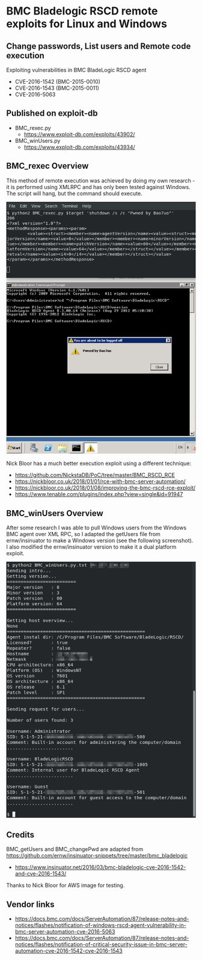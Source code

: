 # BMC Bladelogic RSCD remote exploits for Linux and Windows
## Change passwords, List users and Remote code execution
Exploiting vulnerabilities in BMC BladeLogic RSCD agent
- CVE-2016-1542 (BMC-2015-0010)
- CVE-2016-1543 (BMC-2015-0011)
- CVE-2016-5063

## Published on exploit-db
- BMC_rexec.py
    - https://www.exploit-db.com/exploits/43902/
- BMC_winUsers.py
    - https://www.exploit-db.com/exploits/43934/

## BMC_rexec Overview

This method of remote execution was achieved by doing my own research - it is performed using XMLRPC and has only been tested against Windows. The script will hang, but the command should execute.

![rexec poc](images/BMC_rexec.png)

Nick Bloor has a much better execution exploit using a different technique:
- https://github.com/NickstaDB/PoC/tree/master/BMC_RSCD_RCE
- https://nickbloor.co.uk/2018/01/01/rce-with-bmc-server-automation/
- https://nickbloor.co.uk/2018/01/08/improving-the-bmc-rscd-rce-exploit/
- https://www.tenable.com/plugins/index.php?view=single&id=91947

## BMC_winUsers Overview

After some research I was able to pull Windows users from the Windows BMC agent over XML RPC, so I adapted the getUsers file from ernw/insinuator to make a Windows version (see the following screenshot). I also modified the ernw/insinuator version to make it a dual platform exploit.

![winUsers poc](images/BMC_winUsers.png)

## Credits

BMC_getUsers and BMC_changePwd are adapted from https://github.com/ernw/insinuator-snippets/tree/master/bmc_bladelogic
- https://www.insinuator.net/2016/03/bmc-bladelogic-cve-2016-1542-and-cve-2016-1543/

Thanks to Nick Bloor for AWS image for testing.

## Vendor links

- https://docs.bmc.com/docs/ServerAutomation/87/release-notes-and-notices/flashes/notification-of-windows-rscd-agent-vulnerability-in-bmc-server-automation-cve-2016-5063
- https://docs.bmc.com/docs/ServerAutomation/87/release-notes-and-notices/flashes/notification-of-critical-security-issue-in-bmc-server-automation-cve-2016-1542-cve-2016-1543

